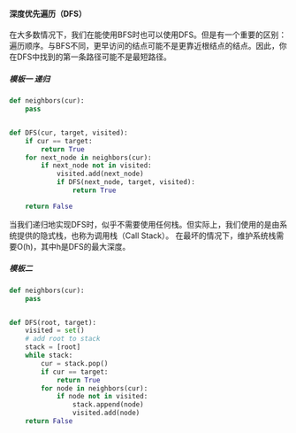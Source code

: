 #### 深度优先遍历（DFS）
在大多数情况下，我们在能使用BFS时也可以使用DFS。但是有一个重要的区别：遍历顺序。与BFS不同，更早访问的结点可能不是更靠近根结点的结点。因此，你在DFS中找到的第一条路径可能不是最短路径。

##### 模板一 递归

```python
def neighbors(cur):
    pass


def DFS(cur, target, visited):
    if cur == target:
        return True
    for next_node in neighbors(cur):
        if next_node not in visited:
            visited.add(next_node)
            if DFS(next_node, target, visited):
                return True

    return False
```

当我们递归地实现DFS时，似乎不需要使用任何栈。但实际上，我们使用的是由系统提供的隐式栈，也称为调用栈（Call Stack）。
在最坏的情况下，维护系统栈需要O(h)，其中h是DFS的最大深度。

##### 模板二
```python
def neighbors(cur):
    pass


def DFS(root, target):
    visited = set()
    # add root to stack
    stack = [root]
    while stack:
        cur = stack.pop()
        if cur == target:
            return True
        for node in neighbors(cur):
            if node not in visited:
                stack.append(node)
                visited.add(node)
    return False
```
